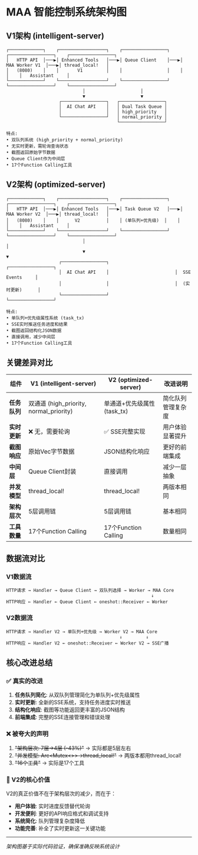 # MAA 智能控制系统架构图

## V1架构 (intelligent-server) 
```
┌─────────────┐    ┌──────────────────┐    ┌─────────────────┐    ┌─────────────────┐    ┌─────────────────┐
│   HTTP API  │───▶│ Enhanced Tools   │───▶│ Queue Client    │───▶│  MAA Worker V1  │───▶│ thread_local!   │
│   (8080)    │    │       V1         │    │                 │    │                 │    │   Assistant     │
└─────────────┘    └──────────────────┘    └─────────────────┘    └─────────────────┘    └─────────────────┘
                             │                     │
                             ▼                     ▼
                    ┌─────────────────┐   ┌─────────────────┐
                    │  AI Chat API    │   │ Dual Task Queue │
                    │                 │   │ high_priority   │
                    └─────────────────┘   │ normal_priority │
                                          └─────────────────┘

特点:
• 双队列系统 (high_priority + normal_priority)
• 无实时更新，需轮询查询状态
• 截图返回原始字节数据
• Queue Client作为中间层
• 17个Function Calling工具
```

## V2架构 (optimized-server)
```
┌─────────────┐    ┌──────────────────┐    ┌─────────────────┐    ┌─────────────────┐    ┌─────────────────┐
│   HTTP API  │───▶│ Enhanced Tools   │───▶│ Task Queue V2   │───▶│  MAA Worker V2  │───▶│ thread_local!   │
│   (8080)    │    │      V2          │    │ (单队列+优先级)  │    │                 │    │   Assistant     │
└─────────────┘    └──────────────────┘    └─────────────────┘    └─────────────────┘    └─────────────────┘
                             │                                            │
                             ▼                                            ▼
                    ┌─────────────────┐                         ┌─────────────────┐
                    │  AI Chat API    │                         │  SSE Events     │
                    │                 │                         │  (实时更新)      │
                    └─────────────────┘                         └─────────────────┘

特点:
• 单队列+优先级属性系统 (task_tx)
• SSE实时推送任务进度和结果
• 截图返回结构化JSON数据
• 直接调用，减少中间层
• 17个Function Calling工具
```

## 关键差异对比

| 组件 | V1 (intelligent-server) | V2 (optimized-server) | 改进说明 |
|------|-------------------------|----------------------|----------|
| **任务队列** | 双通道 (high_priority, normal_priority) | 单通道+优先级属性 (task_tx) | 简化队列管理复杂度 |
| **实时更新** | ❌ 无，需要轮询 | ✅ SSE完整实现 | 用户体验显著提升 |
| **截图响应** | 原始Vec<u8>字节数据 | JSON结构化响应 | 更好的前端集成 |
| **中间层** | Queue Client封装 | 直接调用 | 减少一层抽象 |
| **并发模型** | thread_local! | thread_local! | 两版本相同 |
| **架构层次** | 5层调用链 | 5层调用链 | 基本相同 |
| **工具数量** | 17个Function Calling | 17个Function Calling | 数量相同 |

## 数据流对比

### V1数据流
```
HTTP请求 → Handler → Queue Client → 双队列选择 → Worker → MAA Core
                                                       ↓
HTTP响应 ← Handler ← Queue Client ← oneshot::Receiver ← Worker
```

### V2数据流  
```
HTTP请求 → Handler V2 → 单队列+优先级 → Worker V2 → MAA Core
                                           ↓         ↓
HTTP响应 ← Handler V2 ← oneshot::Receiver ← Worker V2 → SSE广播
```

## 核心改进总结

### ✅ 真实的改进
1. **任务队列简化**: 从双队列管理简化为单队列+优先级属性
2. **实时更新**: 全新的SSE系统，支持任务进度实时推送
3. **结构化响应**: 截图等功能返回更丰富的JSON结构
4. **前端集成**: 完整的SSE连接管理和错误处理

### ❌ 被夸大的声明
1. ~~"架构层次: 7层→4层 (-43%)"~~ → 实际都是5层左右
2. ~~"并发模型: Arc<Mutex<>>→thread_local!"~~ → 两版本都用thread_local!
3. ~~"16个工具"~~ → 实际是17个工具

### 🎯 V2的核心价值
V2的真正价值不在于架构层次的减少，而在于：
- **用户体验**: 实时进度反馈替代轮询
- **开发便利**: 更好的API响应格式和调试支持  
- **系统简化**: 队列管理复杂度降低
- **功能完善**: 补全了实时更新这一关键功能

---
*架构图基于实际代码验证，确保准确反映系统设计*